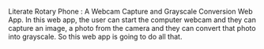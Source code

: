 Literate Rotary Phone :
A Webcam Capture and Grayscale Conversion Web App. 
In this web app, the user can start the computer webcam and they can capture an image, a photo from the camera and they can convert that photo into grayscale.
So this web app is going to do all that.
